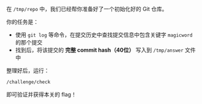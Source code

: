 
在 `/tmp/repo` 中，我们已经帮你准备好了一个初始化好的 Git 仓库。

你的任务是：

* 使用 `git log` 等命令，在提交历史中查找提交信息中包含关键字 `magicword` 的那个提交
* 找到后，将该提交的 **完整 commit hash（40位）** 写入到 `/tmp/answer` 文件中

整理好后，运行：

```bash
/challenge/check
```

即可验证并获得本关的 flag！

